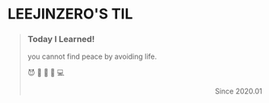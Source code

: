 # **LEEJINZERO'S TIL**

> ### **Today I Learned!**
>
> you cannot find peace by avoiding life.
>
> 😈 🥰 🥱 🙊 💻
>
> <div style="text-align:right">Since 2020.01</div>

